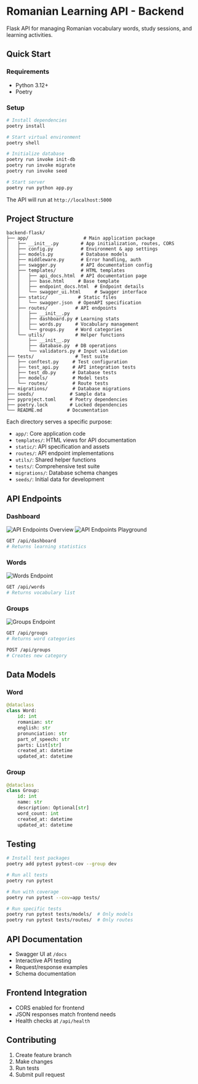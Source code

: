 # Romanian Learning API - Backend

Flask API for managing Romanian vocabulary words, study sessions, and learning activities.

## Quick Start

### Requirements
- Python 3.12+
- Poetry

### Setup
```bash
# Install dependencies
poetry install

# Start virtual environment
poetry shell

# Initialize database
poetry run invoke init-db
poetry run invoke migrate
poetry run invoke seed

# Start server
poetry run python app.py
```

The API will run at `http://localhost:5000`

## Project Structure
```
backend-flask/
├── app/                    # Main application package
│   ├── __init__.py        # App initialization, routes, CORS
│   ├── config.py          # Environment & app settings
│   ├── models.py          # Database models
│   ├── middleware.py      # Error handling, auth
│   ├── swagger.py         # API documentation config
│   ├── templates/         # HTML templates
│   │   ├── api_docs.html  # API documentation page
│   │   ├── base.html     # Base template
│   │   ├── endpoint_docs.html  # Endpoint details
│   │   └── swagger_ui.html     # Swagger interface
│   ├── static/           # Static files
│   │   └── swagger.json  # OpenAPI specification
│   ├── routes/          # API endpoints
│   │   ├── __init__.py
│   │   ├── dashboard.py # Learning stats
│   │   ├── words.py     # Vocabulary management
│   │   └── groups.py    # Word categories
│   └── utils/           # Helper functions
│       ├── __init__.py
│       ├── database.py  # DB operations
│       └── validators.py # Input validation
├── tests/               # Test suite
│   ├── conftest.py     # Test configuration
│   ├── test_api.py     # API integration tests
│   ├── test_db.py      # Database tests
│   ├── models/         # Model tests
│   └── routes/         # Route tests
├── migrations/         # Database migrations
├── seeds/             # Sample data
├── pyproject.toml     # Poetry dependencies
├── poetry.lock        # Locked dependencies
└── README.md         # Documentation
```

Each directory serves a specific purpose:
- `app/`: Core application code
- `templates/`: HTML views for API documentation
- `static/`: API specification and assets
- `routes/`: API endpoint implementations
- `utils/`: Shared helper functions
- `tests/`: Comprehensive test suite
- `migrations/`: Database schema changes
- `seeds/`: Initial data for development

## API Endpoints

### Dashboard
![API Endpoints Overview](./images/api-endpoints.png)
![API Endpoints Playground](./images/swagger-ui.png)
```bash
GET /api/dashboard
# Returns learning statistics
```

### Words
![Words Endpoint](./images/words-response.png)
```bash
GET /api/words
# Returns vocabulary list
```

### Groups
![Groups Endpoint](./docs/images/groups-api.png)
```bash
GET /api/groups
# Returns word categories

POST /api/groups
# Creates new category
```

## Data Models

### Word
```python
@dataclass
class Word:
    id: int
    romanian: str
    english: str
    pronunciation: str
    part_of_speech: str
    parts: List[str]
    created_at: datetime
    updated_at: datetime
```

### Group
```python
@dataclass
class Group:
    id: int
    name: str
    description: Optional[str]
    word_count: int
    created_at: datetime
    updated_at: datetime
```

## Testing

```bash
# Install test packages
poetry add pytest pytest-cov --group dev

# Run all tests
poetry run pytest

# Run with coverage
poetry run pytest --cov=app tests/

# Run specific tests
poetry run pytest tests/models/  # Only models
poetry run pytest tests/routes/  # Only routes
```

## API Documentation
- Swagger UI at `/docs`
- Interactive API testing
- Request/response examples
- Schema documentation

## Frontend Integration
- CORS enabled for frontend
- JSON responses match frontend needs
- Health checks at `/api/health`

## Contributing
1. Create feature branch
2. Make changes
3. Run tests
4. Submit pull request

